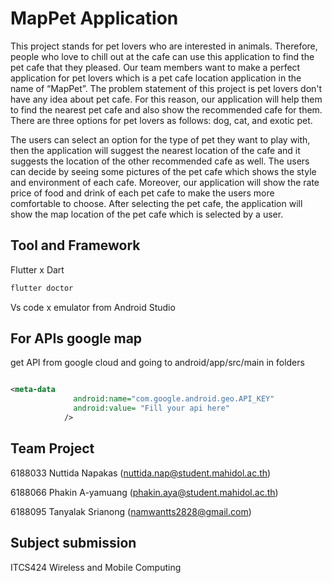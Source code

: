 # MapPet Application

This project stands for pet lovers who are interested in animals. Therefore, people who love to chill out at the cafe can use this application to find the pet cafe that they pleased. Our team members want to make a perfect application for pet lovers which is a pet cafe location application in the name of “MapPet”. The problem statement of this project is pet lovers don't have any idea about pet cafe. For this reason, our application will help them to find the nearest pet cafe and also show the recommended cafe for them.
There are three options for pet lovers as follows: dog, cat, and exotic pet. 

The users can select an option for the type of pet they want to play with, then the application will suggest the nearest location of the cafe and it suggests the location of the other recommended cafe as well. The users can decide by seeing some pictures of the pet cafe which shows the style and environment of each cafe. Moreover, our application will show the rate price of food and drink of each pet cafe to make the users more comfortable to choose. After selecting the pet cafe, the application will show the map location of the pet cafe which is selected by a user.

## Tool and Framework

Flutter x Dart

```bash
flutter doctor
```

Vs code x emulator from Android Studio


## For APIs google map

get API from google cloud and going to android/app/src/main in folders 
```xml

<meta-data
              android:name="com.google.android.geo.API_KEY"
              android:value= "Fill your api here"
            />

```

## Team Project

6188033 Nuttida Napakas (nuttida.nap@student.mahidol.ac.th)

6188066 Phakin A-yamuang (phakin.aya@student.mahidol.ac.th)

6188095 Tanyalak Srianong 
(namwantts2828@gmail.com) 

## Subject submission
ITCS424 Wireless and Mobile Computing
